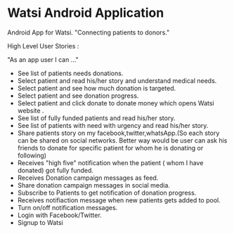 Watsi Android Application
===============

Android App for Watsi. "Connecting patients to donors."


High Level User Stories :

  "As an app user I can ..."
  
* See list of patients needs donations.
* Select patient and read his/her story and understand medical needs.
* Select patient and see how much donation is targeted.
* Select patient and see donation progress.
* Select patient and click donate to donate money which opens Watsi website .
* See list of fully funded patients and read his/her story.
* See list of patients with need with urgency and read his/her story.
* Share patients story on my facebook,twitter,whatsApp.(So each story can be shared on social networks. Better way would be user can ask his friends to donate for specific patient for whom he is donating or following)
* Receives "high five" notification when the patient ( whom I have donated) got fully funded.
* Receives Donation campaign messages as feed.
* Share donation campaign messages in social media.
* Subscribe to Patients to get notification of donation progress.
* Receives notifiaction message when new patients gets added to pool.
* Turn on/off notification messages.
* Login with Facebook/Twitter.
* Signup to Watsi

